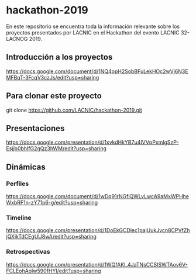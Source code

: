 # hackathon-2019
En este repositorio se encuentra toda la información relevante sobre los proyectos presentados por LACNIC en el Hackathon del evento LACNIC 32-LACNOG 2019. 

## Introducción a los proyectos
https://docs.google.com/document/d/1NQ4opH2SobBFuLekHOc2wVj6N3EMFBqT-3FcqV3czJs/edit?usp=sharing

## Para clonar este proyecto
git clone https://github.com/LACNIC/hackathon-2019.git

## Presentaciones
https://docs.google.com/presentation/d/1xvkdHkYB7u4IVVpPxmlgSzP-Esjjb0bhIfG2gQz3hWM/edit?usp=sharing

## Dinámicas
### Perfiles
https://docs.google.com/document/d/1wDq91rNGfiQWLvLwcA9aMxWPHheWxbRF1n-zY71p6-g/edit?usp=sharing

### Timeline
https://docs.google.com/presentation/d/1DoEkGCDlec1pajUukJvcn8CPVfZhjQXjkTdCEgUU8wA/edit?usp=sharing

### Retrospectivas
https://docs.google.com/presentation/d/1WQfAKI_4JaTNsCCSISWTAov6V-FCLEohAoIw590fHYI/edit?usp=sharing
